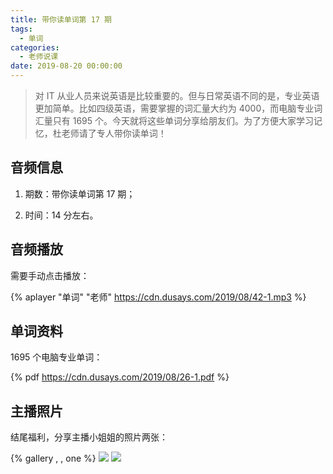 ```yaml
---
title: 带你读单词第 17 期
tags:
  - 单词
categories:
  - 老师说课
date: 2019-08-20 00:00:00
---
```


> 对 IT 从业人员来说英语是比较重要的。但与日常英语不同的是，专业英语更加简单。比如四级英语，需要掌握的词汇量大约为 4000，而电脑专业词汇量只有 1695 个。今天就将这些单词分享给朋友们。为了方便大家学习记忆，杜老师请了专人带你读单词！

<!-- more -->

## 音频信息

1. 期数：带你读单词第 17 期；

2. 时间：14 分左右。

## 音频播放

需要手动点击播放：

{% aplayer "单词" "老师" https://cdn.dusays.com/2019/08/42-1.mp3 %}

## 单词资料

1695 个电脑专业单词：

{% pdf https://cdn.dusays.com/2019/08/26-1.pdf %}

## 主播照片

结尾福利，分享主播小姐姐的照片两张：

{% gallery , , one %}
![](https://cdn.dusays.com/2019/08/42-1.jpg)
![](https://cdn.dusays.com/2019/08/42-2.jpg)